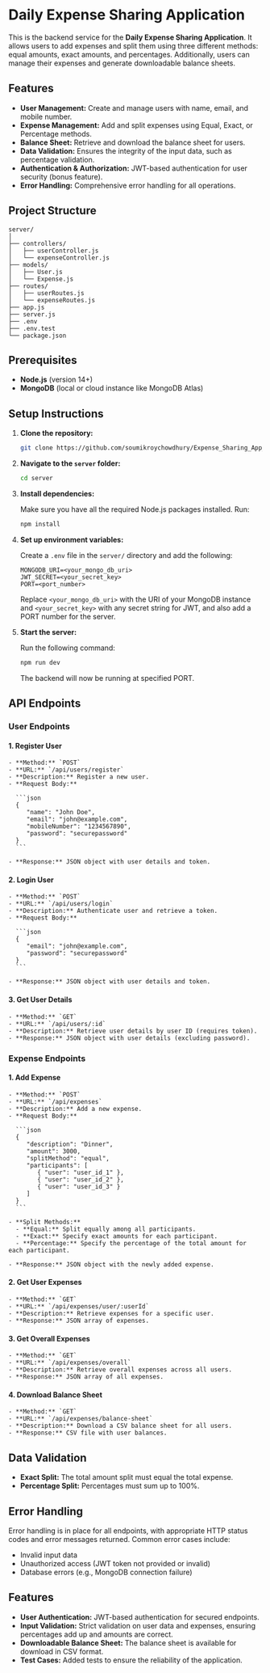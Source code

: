 # Daily Expense Sharing Application

This is the backend service for the **Daily Expense Sharing Application**. It allows users to add expenses and split them using three different methods: equal amounts, exact amounts, and percentages. Additionally, users can manage their expenses and generate downloadable balance sheets.

## Features

- **User Management:** Create and manage users with name, email, and mobile number.
- **Expense Management:** Add and split expenses using Equal, Exact, or Percentage methods.
- **Balance Sheet:** Retrieve and download the balance sheet for users.
- **Data Validation:** Ensures the integrity of the input data, such as percentage validation.
- **Authentication & Authorization:** JWT-based authentication for user security (bonus feature).
- **Error Handling:** Comprehensive error handling for all operations.

## Project Structure

```
server/
│
├── controllers/
│   ├── userController.js
│   └── expenseController.js
├── models/
│   ├── User.js
│   └── Expense.js
├── routes/
│   ├── userRoutes.js
│   └── expenseRoutes.js
├── app.js
├── server.js
├── .env
├── .env.test
└── package.json
```

## Prerequisites

- **Node.js** (version 14+)
- **MongoDB** (local or cloud instance like MongoDB Atlas)

## Setup Instructions

1. **Clone the repository:**

    ```bash
    git clone https://github.com/soumikroychowdhury/Expense_Sharing_App_20-10-2024-01.git
    ```

2. **Navigate to the `server` folder:**

    ```bash
    cd server
    ```

3. **Install dependencies:**

    Make sure you have all the required Node.js packages installed. Run:

    ```bash
    npm install
    ```

4. **Set up environment variables:**

    Create a `.env` file in the `server/` directory and add the following:

    ```
    MONGODB_URI=<your_mongo_db_uri>
    JWT_SECRET=<your_secret_key>
    PORT=<port_number>
    ```

    Replace `<your_mongo_db_uri>` with the URI of your MongoDB instance and `<your_secret_key>` with any secret string for JWT, and also add a PORT number for the server.

5. **Start the server:**

    Run the following command:

    ```bash
    npm run dev
    ```

    The backend will now be running at specified PORT.

## API Endpoints

### User Endpoints

#### 1. **Register User**

    - **Method:** `POST`
    - **URL:** `/api/users/register`
    - **Description:** Register a new user.
    - **Request Body:**

      ```json
      {
         "name": "John Doe",
         "email": "john@example.com",
         "mobileNumber": "1234567890",
         "password": "securepassword"
      }
      ```

    - **Response:** JSON object with user details and token.

#### 2. **Login User**

    - **Method:** `POST`
    - **URL:** `/api/users/login`
    - **Description:** Authenticate user and retrieve a token.
    - **Request Body:**

      ```json
      {
         "email": "john@example.com",
         "password": "securepassword"
      }
      ```

    - **Response:** JSON object with user details and token.

#### 3. **Get User Details**

    - **Method:** `GET`
    - **URL:** `/api/users/:id`
    - **Description:** Retrieve user details by user ID (requires token).
    - **Response:** JSON object with user details (excluding password).

### Expense Endpoints

#### 1. **Add Expense**

    - **Method:** `POST`
    - **URL:** `/api/expenses`
    - **Description:** Add a new expense.
    - **Request Body:**

      ```json
      {
         "description": "Dinner",
         "amount": 3000,
         "splitMethod": "equal", 
         "participants": [
            { "user": "user_id_1" },
            { "user": "user_id_2" },
            { "user": "user_id_3" }
         ]
      }
      ```

    - **Split Methods:**
      - **Equal:** Split equally among all participants.
      - **Exact:** Specify exact amounts for each participant.
      - **Percentage:** Specify the percentage of the total amount for each participant.
    
    - **Response:** JSON object with the newly added expense.

#### 2. **Get User Expenses**

    - **Method:** `GET`
    - **URL:** `/api/expenses/user/:userId`
    - **Description:** Retrieve expenses for a specific user.
    - **Response:** JSON array of expenses.

#### 3. **Get Overall Expenses**

    - **Method:** `GET`
    - **URL:** `/api/expenses/overall`
    - **Description:** Retrieve overall expenses across all users.
    - **Response:** JSON array of all expenses.

#### 4. **Download Balance Sheet**

    - **Method:** `GET`
    - **URL:** `/api/expenses/balance-sheet`
    - **Description:** Download a CSV balance sheet for all users.
    - **Response:** CSV file with user balances.

## Data Validation

- **Exact Split:** The total amount split must equal the total expense.
- **Percentage Split:** Percentages must sum up to 100%.


## Error Handling

Error handling is in place for all endpoints, with appropriate HTTP status codes and error messages returned. Common error cases include:

- Invalid input data
- Unauthorized access (JWT token not provided or invalid)
- Database errors (e.g., MongoDB connection failure)

## Features

- **User Authentication:** JWT-based authentication for secured endpoints.
- **Input Validation:** Strict validation on user data and expenses, ensuring percentages add up and amounts are correct.
- **Downloadable Balance Sheet:** The balance sheet is available for download in CSV format.
- **Test Cases:** Added tests to ensure the reliability of the application.

